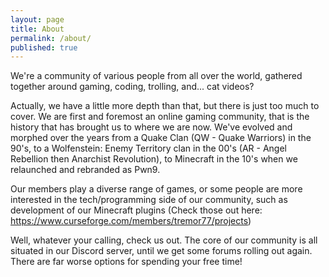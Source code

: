 ```yaml
---
layout: page
title: About
permalink: /about/
published: true
---
```

We're a community of various people from all over the world, gathered together around gaming, coding, trolling, and... cat videos? 

Actually, we have a little more depth than that, but there is just too much to cover. We are first and foremost an online gaming community, that is the history that has brought us to where we are now. We've evolved and morphed over the years from a Quake Clan (QW - Quake Warriors) in the 90's, to a Wolfenstein: Enemy Territory clan in the 00's (AR - Angel Rebellion then Anarchist Revolution), to Minecraft in the 10's when we relaunched and rebranded as Pwn9.  

Our members play a diverse range of games, or some people are more interested in the tech/programming side of our community, such as development of our Minecraft plugins (Check those out here: https://www.curseforge.com/members/tremor77/projects)

Well, whatever your calling, check us out. The core of our community is all situated in our Discord server, until we get some forums rolling out again. There are far worse options for spending your free time!
